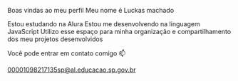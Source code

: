 Boas vindas ao meu perfil 
Meu nome é Luckas machado

Estou estudando na Alura
Estou me desenvolvendo na linguagem JavaScript
Utilizo esse espaço para minha organização e compartilhamento dos meu projetos desenvolvidos

Você pode entrar em contato comigo 📫

00001098217135sp@al.educacao.sp.gov.br
